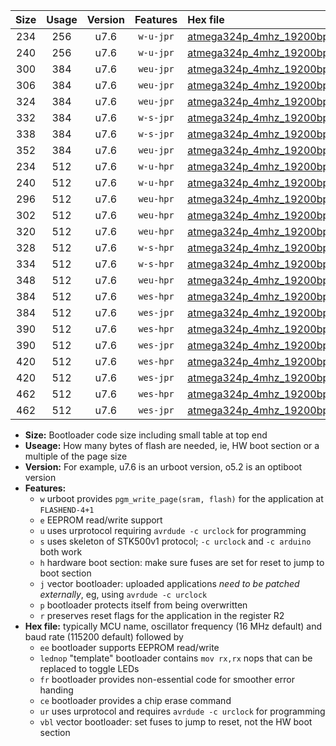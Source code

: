 |Size|Usage|Version|Features|Hex file|
|:-:|:-:|:-:|:-:|:--|
|234|256|u7.6|`w-u-jpr`|[atmega324p_4mhz_19200bps_ur_vbl.hex](https://raw.githubusercontent.com/stefanrueger/urboot/main/atmega324p_4mhz_19200bps_ur_vbl.hex)|
|240|256|u7.6|`w-u-jpr`|[atmega324p_4mhz_19200bps_lednop_ur_vbl.hex](https://raw.githubusercontent.com/stefanrueger/urboot/main/atmega324p_4mhz_19200bps_lednop_ur_vbl.hex)|
|300|384|u7.6|`weu-jpr`|[atmega324p_4mhz_19200bps_ee_ur_vbl.hex](https://raw.githubusercontent.com/stefanrueger/urboot/main/atmega324p_4mhz_19200bps_ee_ur_vbl.hex)|
|306|384|u7.6|`weu-jpr`|[atmega324p_4mhz_19200bps_ee_lednop_ur_vbl.hex](https://raw.githubusercontent.com/stefanrueger/urboot/main/atmega324p_4mhz_19200bps_ee_lednop_ur_vbl.hex)|
|324|384|u7.6|`weu-jpr`|[atmega324p_4mhz_19200bps_ee_lednop_fr_ur_vbl.hex](https://raw.githubusercontent.com/stefanrueger/urboot/main/atmega324p_4mhz_19200bps_ee_lednop_fr_ur_vbl.hex)|
|332|384|u7.6|`w-s-jpr`|[atmega324p_4mhz_19200bps_vbl.hex](https://raw.githubusercontent.com/stefanrueger/urboot/main/atmega324p_4mhz_19200bps_vbl.hex)|
|338|384|u7.6|`w-s-jpr`|[atmega324p_4mhz_19200bps_lednop_vbl.hex](https://raw.githubusercontent.com/stefanrueger/urboot/main/atmega324p_4mhz_19200bps_lednop_vbl.hex)|
|352|384|u7.6|`weu-jpr`|[atmega324p_4mhz_19200bps_ee_lednop_fr_ce_ur_vbl.hex](https://raw.githubusercontent.com/stefanrueger/urboot/main/atmega324p_4mhz_19200bps_ee_lednop_fr_ce_ur_vbl.hex)|
|234|512|u7.6|`w-u-hpr`|[atmega324p_4mhz_19200bps_ur.hex](https://raw.githubusercontent.com/stefanrueger/urboot/main/atmega324p_4mhz_19200bps_ur.hex)|
|240|512|u7.6|`w-u-hpr`|[atmega324p_4mhz_19200bps_lednop_ur.hex](https://raw.githubusercontent.com/stefanrueger/urboot/main/atmega324p_4mhz_19200bps_lednop_ur.hex)|
|296|512|u7.6|`weu-hpr`|[atmega324p_4mhz_19200bps_ee_ur.hex](https://raw.githubusercontent.com/stefanrueger/urboot/main/atmega324p_4mhz_19200bps_ee_ur.hex)|
|302|512|u7.6|`weu-hpr`|[atmega324p_4mhz_19200bps_ee_lednop_ur.hex](https://raw.githubusercontent.com/stefanrueger/urboot/main/atmega324p_4mhz_19200bps_ee_lednop_ur.hex)|
|320|512|u7.6|`weu-hpr`|[atmega324p_4mhz_19200bps_ee_lednop_fr_ur.hex](https://raw.githubusercontent.com/stefanrueger/urboot/main/atmega324p_4mhz_19200bps_ee_lednop_fr_ur.hex)|
|328|512|u7.6|`w-s-hpr`|[atmega324p_4mhz_19200bps.hex](https://raw.githubusercontent.com/stefanrueger/urboot/main/atmega324p_4mhz_19200bps.hex)|
|334|512|u7.6|`w-s-hpr`|[atmega324p_4mhz_19200bps_lednop.hex](https://raw.githubusercontent.com/stefanrueger/urboot/main/atmega324p_4mhz_19200bps_lednop.hex)|
|348|512|u7.6|`weu-hpr`|[atmega324p_4mhz_19200bps_ee_lednop_fr_ce_ur.hex](https://raw.githubusercontent.com/stefanrueger/urboot/main/atmega324p_4mhz_19200bps_ee_lednop_fr_ce_ur.hex)|
|384|512|u7.6|`wes-hpr`|[atmega324p_4mhz_19200bps_ee.hex](https://raw.githubusercontent.com/stefanrueger/urboot/main/atmega324p_4mhz_19200bps_ee.hex)|
|384|512|u7.6|`wes-jpr`|[atmega324p_4mhz_19200bps_ee_vbl.hex](https://raw.githubusercontent.com/stefanrueger/urboot/main/atmega324p_4mhz_19200bps_ee_vbl.hex)|
|390|512|u7.6|`wes-hpr`|[atmega324p_4mhz_19200bps_ee_lednop.hex](https://raw.githubusercontent.com/stefanrueger/urboot/main/atmega324p_4mhz_19200bps_ee_lednop.hex)|
|390|512|u7.6|`wes-jpr`|[atmega324p_4mhz_19200bps_ee_lednop_vbl.hex](https://raw.githubusercontent.com/stefanrueger/urboot/main/atmega324p_4mhz_19200bps_ee_lednop_vbl.hex)|
|420|512|u7.6|`wes-hpr`|[atmega324p_4mhz_19200bps_ee_lednop_fr.hex](https://raw.githubusercontent.com/stefanrueger/urboot/main/atmega324p_4mhz_19200bps_ee_lednop_fr.hex)|
|420|512|u7.6|`wes-jpr`|[atmega324p_4mhz_19200bps_ee_lednop_fr_vbl.hex](https://raw.githubusercontent.com/stefanrueger/urboot/main/atmega324p_4mhz_19200bps_ee_lednop_fr_vbl.hex)|
|462|512|u7.6|`wes-hpr`|[atmega324p_4mhz_19200bps_ee_lednop_fr_ce.hex](https://raw.githubusercontent.com/stefanrueger/urboot/main/atmega324p_4mhz_19200bps_ee_lednop_fr_ce.hex)|
|462|512|u7.6|`wes-jpr`|[atmega324p_4mhz_19200bps_ee_lednop_fr_ce_vbl.hex](https://raw.githubusercontent.com/stefanrueger/urboot/main/atmega324p_4mhz_19200bps_ee_lednop_fr_ce_vbl.hex)|

- **Size:** Bootloader code size including small table at top end
- **Useage:** How many bytes of flash are needed, ie, HW boot section or a multiple of the page size
- **Version:** For example, u7.6 is an urboot version, o5.2 is an optiboot version
- **Features:**
  + `w` urboot provides `pgm_write_page(sram, flash)` for the application at `FLASHEND-4+1`
  + `e` EEPROM read/write support
  + `u` uses urprotocol requiring `avrdude -c urclock` for programming
  + `s` uses skeleton of STK500v1 protocol; `-c urclock` and `-c arduino` both work
  + `h` hardware boot section: make sure fuses are set for reset to jump to boot section
  + `j` vector bootloader: uploaded applications *need to be patched externally*, eg, using `avrdude -c urclock`
  + `p` bootloader protects itself from being overwritten
  + `r` preserves reset flags for the application in the register R2
- **Hex file:** typically MCU name, oscillator frequency (16 MHz default) and baud rate (115200 default) followed by
  + `ee` bootloader supports EEPROM read/write
  + `lednop` "template" bootloader contains `mov rx,rx` nops that can be replaced to toggle LEDs
  + `fr` bootloader provides non-essential code for smoother error handing
  + `ce` bootloader provides a chip erase command
  + `ur` uses urprotocol and requires `avrdude -c urclock` for programming
  + `vbl` vector bootloader: set fuses to jump to reset, not the HW boot section
